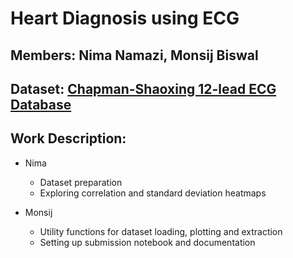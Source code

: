# Heart Diagnosis using ECG

## Members: Nima Namazi, Monsij Biswal
## Dataset: [Chapman-Shaoxing 12-lead ECG Database](https://www.kaggle.com/datasets/erarayamorenzomuten/chapmanshaoxing-12lead-ecg-database)

## Work Description:

- Nima 
    - Dataset preparation
    - Exploring correlation and standard deviation heatmaps

- Monsij
    - Utility functions for dataset loading, plotting and extraction
    - Setting up submission notebook and documentation

